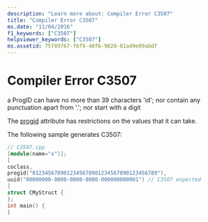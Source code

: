 ```yaml
---
description: "Learn more about: Compiler Error C3507"
title: "Compiler Error C3507"
ms.date: "11/04/2016"
f1_keywords: ["C3507"]
helpviewer_keywords: ["C3507"]
ms.assetid: 75f89767-f6f9-40f6-9820-81a49e09abdf
---
```

# Compiler Error C3507

a ProgID can have no more than 39 characters 'id'; nor contain any punctuation apart from '.'; nor start with a digit

The [progid](../../windows/attributes/progid.md) attribute has restrictions on the values that it can take.

The following sample generates C3507:

```cpp
// C3507.cpp
[module(name="x")];
[
coclass,
progid("0123456789012345678901234567890123456789"),
uuid("00000000-0000-0000-0000-000000000001") // C3507 expected
]
struct CMyStruct {
};
int main() {
}
```
